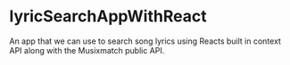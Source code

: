 # lyricSearchAppWithReact
An app that we can use to search song lyrics using Reacts built in context API along with the Musixmatch public API. 
